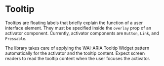 # Tooltip

Tooltips are floating labels that briefly explain the function of a user interface element.
They must be specified inside the `overlay` prop of an activator component.
Currently, activator components are `Button`, `Link`, and `Pressable`.

The library takes care of applying the WAI-ARIA Tooltip Widget pattern automatically for the activator
and the tooltip content. Expect screen readers to read the tooltip content when the user focuses the activator.

